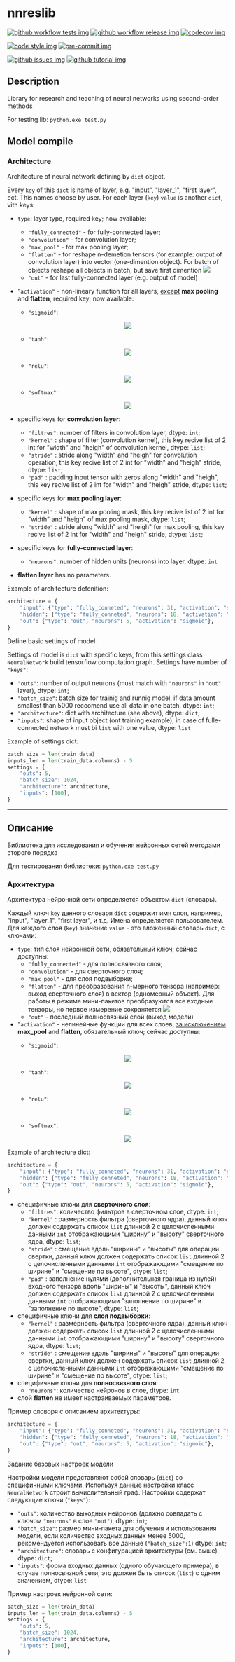 # nnreslib

[![github workflow tests img]][github workflow tests]
[![github workflow release img]][github workflow release]
[![codecov img]][codecov]

[![code style img]][code style]
[![pre-commit img]][pre-commit]

[![github issues img]][github issues]
[![github tutorial img]][github tutorial]

[github workflow tests img]: https://github.com/xausssr/nnreslib/workflows/Tests/badge.svg?branch=main
[github workflow tests]: https://github.com/xausssr/nnreslib/actions?query=workflow%3ATests

[github workflow release img]: https://github.com/xausssr/nnreslib/workflows/Release/badge.svg
[github workflow release]: https://github.com/xausssr/nnreslib/actions?query=workflow%3ARelease

[codecov img]: https://codecov.io/gh/xausssr/nnreslib/branch/master/graph/badge.svg?token=JFA88DQ3T4
[codecov]: https://codecov.io/gh/xausssr/nnreslib

[code style img]: https://img.shields.io/badge/code%20style-black-000000.svg
[code style]: https://github.com/psf/black

[pre-commit img]: https://img.shields.io/badge/pre--commit-enabled-brightgreen?logo=pre-commit&logoColor=white
[pre-commit]: https://github.com/pre-commit/pre-commit

[github issues img]: https://img.shields.io/badge/issue_tracking-github-blue.svg
[github issues]: https://github.com/xausssr/nnreslib/issues

[github tutorial img]: https://img.shields.io/badge/PR-Welcome-%23FF8300.svg?
[github tutorial]: https://git-scm.com/book/en/v2/GitHub-Contributing-to-a-Project

## Description

Library for research and teaching of neural networks using second-order methods

For testing lib: `python.exe test.py`

## Model compile

### Architecture

Architecture of neural network defining by `dict` object.

Every `key` of this `dict` is name of layer, e.g. "input", "layer_1", "first layer", ect. This names choose by user. For each layer (`key`) `value` is another `dict`, vith keys:

* `type`: layer type, required key; now available:
  * `"fully_connected"` - for fully-connected layer;
  * `"convolution"` - for convolution layer;
  * `"max_pool"` - for max pooling layer;
  * `"flatten"` - for reshape n-demetion tensors (for example: output of convolution layer) into vector (one-dimention object). For batch of objects reshape all objects in batch, but save first dimention <img src="https://render.githubusercontent.com/render/math?math=(10 \times 5 \times 3 \times 2) \rightarrow (10 \times 30)">
  * `"out"` - for last fully-connected layer (e.g. output of model)
* "`activation"` - non-lineary function for all layers, <u>except</u> **max pooling** and **flatten**, required key; now available:
  * `"sigmoid"`: <p align="center"> <img src="https://render.githubusercontent.com/render/math?math=h_ \theta (x) =  \frac{\mathrm{1} }{\mathrm{1} %2B e^- \theta^Tx }"></p>
  * `"tanh"`:<p align="center"> <img src="https://render.githubusercontent.com/render/math?math=tanh(x) = \frac{e^{2x} - 1}{e^{2x} %2B 1}"></p>

  * `"relu"`:<p align="center"> <img src="https://render.githubusercontent.com/render/math?math=ReLU(x) = max(x, 0)"></p>

  * `"softmax"`:<p align="center"> <img src="https://render.githubusercontent.com/render/math?math=\sigma (x)_{i} = \frac{e^{x_{i}}}{\sum^{K}_{k=1}{e^{x_{k}}}}"></p>

* specific keys for **convolution layer**:
  * `"filtres"`: number of filters in convolution layer, dtype: `int`;
  * `"kernel"` : shape of filter (convolution kernel), this key recive list of 2 int for "width" and "heigh" of convolution kernel, dtype: `list`;
  * `"stride"` : stride along "width" and "heigh" for convolution operation, this key recive list of 2 int for "width" and "heigh" stride, dtype: `list`;
  * `"pad"` : padding input tensor with zeros along "width" and "heigh", this key recive list of 2 int for "width" and "heigh" stride, dtype: `list`;
* specific keys for **max pooling layer**:
  * `"kernel"` : shape of max pooling mask, this key recive list of 2 int for "width" and "heigh" of max pooling mask, dtype: `list`;
  * `"stride"` : stride along "width" and "heigh" for max pooling, this key recive list of 2 int for "width" and "heigh" stride, dtype: `list`;
* specific keys for **fully-connected layer**:
  * `"neurons"`: number of hidden units (neurons) into layer, dtype: `int`
* **flatten layer** has no parameters.

Example of architecture defenition:

```python
architecture = {
    "input": {"type": "fully_conneted", "neurons": 31, "activation": "sigmoid"},
    "hidden": {"type": "fully_conneted", "neurons": 18, "activation": "sigmoid"},
    "out": {"type": "out", "neurons": 5, "activation": "sigmoid"},
}
```

Define basic settings of model

Settings of model is `dict` with specific keys, from this settings class `NeuralNetwork` build tensorflow computation graph. Settings have number of `"keys"`:

* `"outs"`: number of output neurons (must match with `"neurons"` in `"out"` layer), dtype: `int`;
* `"batch_size"`: batch size for trainig and runnig model, if data amount smallest than 5000 reccomend use all data in one batch, dtype: `int`;
* `"architecture"`: dict with architecture (see above), dtype: `dict`;
* `"inputs"`: shape of input object (ont training example), in case of fulle-connected network must bi `list` with one value, dtype: `list`

Example of settings dict:

```python
batch_size = len(train_data)
inputs_len = len(train_data.columns) - 5
settings = {
    "outs": 5,
    "batch_size": 1024,
    "architecture": architecture,
    "inputs": [100],
}
```

-----

## Описание

Библиотека для исследования и обучения нейронных сетей методами второго порядка

Для тестирования библиотеки: `python.exe test.py`

### Архитектура

Архитектура нейронной сети определяется объектом `dict` (словарь).

Каждый ключ `key` данного словаря `dict` содержит имя слоя, например, "input", "layer_1", "first layer", и т.д. Имена определяется пользователем. Для каждого слоя (`key`) значение `value` - это вложенный словарь `dict`, с ключами:

* `type`: тип слоя нейронной сети, обязательный ключ; сейчас доступны:
  * `"fully_connected"` - для полносвязного слоя;
  * `"convolution"` - для сверточного слоя;
  * `"max_pool"` - для слоя подвыборки;
  * `"flatten"` - для преобразования n-мерного тензора (например: выход сверточного слоя) в вектор (одномерный объект). Для работы в режиме мини-пакетов преобразуются все входные тензоры, но первое измерение сохраняется <img src="https://render.githubusercontent.com/render/math?math=(10 \times 5 \times 3 \times 2) \rightarrow (10 \times 30)">
  * `"out"` - последный полносвязный слой (выход модели)
* "`activation"` - нелинейные функции для всех слоев, <u>за исключением</u> **max_pool** and **flatten**, обязательный ключ; сейчас доступны:
  * `"sigmoid"`:<p align="center"> <img src="https://render.githubusercontent.com/render/math?math=h_ \theta (x) =  \frac{\mathrm{1} }{\mathrm{1} %2B e^- \theta^Tx }"></p>
  * `"tanh"`:<p align="center"> <img src="https://render.githubusercontent.com/render/math?math=tanh(x) = \frac{e^{2x} - 1}{e^{2x} %2B 1}"></p>

  * `"relu"`: <p align="center"> <img src="https://render.githubusercontent.com/render/math?math=ReLU(x) = max(x, 0)"></p>

  * `"softmax"`:<p align="center"> <img src="https://render.githubusercontent.com/render/math?math=\sigma (x)_{i} = \frac{e^{x_{i}}}{\sum^{K}_{k=1}{e^{x_{k}}}}"></p>

Example of architecture dict:

```python
architecture = {
    "input": {"type": "fully_conneted", "neurons": 31, "activation": "sigmoid"},
    "hidden": {"type": "fully_conneted", "neurons": 18, "activation": "sigmoid"},
    "out": {"type": "out", "neurons": 5, "activation": "sigmoid"},
}
```

* специфичные ключи для **сверточного слоя**:
  * `"filtres"`: количество фильтров в сверточном слое, dtype: `int`;
  * `"kernel"` : размерность фильтра (сверточного ядра), данный ключ должен содержать список `list` длинной 2 с целочисленными данными `int` отображающими "ширину" и "высоту" сверточного ядра, dtype: `list`;
  * `"stride"` : смещение вдоль "ширины" и "высоты" для операции свертки, данный ключ должен содержать список `list` длинной 2 с целочисленными данными `int` отображающими "смещение по ширине" и "смещение по высоте", dtype: `list`;
  * `"pad"` : заполнение нулями (дополнительная граница из нулей) входного тензора вдоль "ширины" и "высоты", данный ключ должен содержать список `list` длинной 2 с целочисленными данными `int` отображающими "заполнение по ширине" и "заполнение по высоте", dtype: `list`;
* специфичные ключи для **слоя подвыборки**:
  * `"kernel"` : размерность фильтра (сверточного ядра), данный ключ должен содержать список `list` длинной 2 с целочисленными данными `int` отображающими "ширину" и "высоту" сверточного ядра, dtype: `list`;
  * `"stride"` : смещение вдоль "ширины" и "высоты" для операции свертки, данный ключ должен содержать список `list` длинной 2 с целочисленными данными `int` отображающими "смещение по ширине" и "смещение по высоте", dtype: `list`;
* специфичные ключи для **полносвязного слоя**:
  * `"neurons"`: количество нейронов в слое, dtype: `int`
* слой **flatten** не имеет настраиваемых параметров.

Пример словоря с описанием архитектуры:

```python
architecture = {
    "input": {"type": "fully_conneted", "neurons": 31, "activation": "sigmoid"},
    "hidden": {"type": "fully_conneted", "neurons": 18, "activation": "sigmoid"},
    "out": {"type": "out", "neurons": 5, "activation": "sigmoid"},
}
```

Задание базовых настроек модели

Настройки модели представляют собой словарь (`dict`) со специфичными ключами. Используя данные настройки класс `NeuralNetwork` строит вычислительный граф. Настройки содержат следующие ключи (`"keys"`):

* `"outs"`: количество выходных нейронов (должно совпадать с ключом `"neurons"` в слое `"out"`), dtype: `int`;
* `"batch_size"`: размер мини-пакета для обучения и использования модели, если количество входных данных менее 5000, рекомендуется использовать все данные (`"batch_size":1`) dtype: `int`;
* `"architecture"`: словарь с конфигурацией архитектуры (см. выше), dtype: `dict`;
* `"inputs"`: форма входных данных (одного обучающего примера), в случае полносвязной сети, это должен быть список (`list`) с одним значением, dtype: `list`

Пример настроек нейронной сети:

```python
batch_size = len(train_data)
inputs_len = len(train_data.columns) - 5
settings = {
    "outs": 5,
    "batch_size": 1024,
    "architecture": architecture,
    "inputs": [100],
}
```
